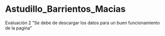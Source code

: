 # Astudillo_Barrientos_Macias
Evaluación 2 
"Se debe de descargar los datos para un buen funcionamiento de la pagina"
